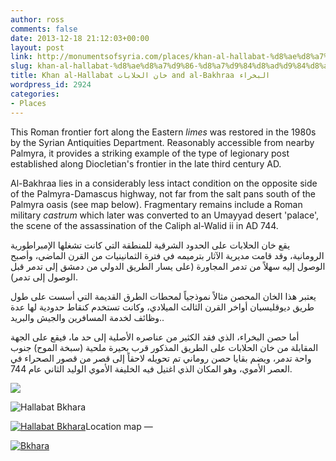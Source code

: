 ```yaml
---
author: ross
comments: false
date: 2013-12-18 21:12:03+00:00
layout: post
link: http://monumentsofsyria.com/places/khan-al-hallabat-%d8%ae%d8%a7%d9%86-%d8%a7%d9%84%d8%ad%d9%84%d8%a7%d8%a8%d8%a7%d8%aa/
slug: khan-al-hallabat-%d8%ae%d8%a7%d9%86-%d8%a7%d9%84%d8%ad%d9%84%d8%a7%d8%a8%d8%a7%d8%aa
title: Khan al-Hallabat خان الحلابات and al-Bakhraa البخراء
wordpress_id: 2924
categories:
- Places
---
```


This Roman frontier fort along the Eastern _limes_ was restored in the 1980s by the Syrian Antiquities Department. Reasonably accessible from nearby Palmyra, it provides a striking example of the type of legionary post established along Diocletian's frontier in the late third century AD.

Al-Bakhraa lies in a considerably less intact condition on the opposite side of the Palmyra-Damascus highway, not far from the salt pans south of the Palmyra oasis (see map below). Fragmentary remains include a Roman military _castrum_ which later was converted to an Umayyad desert 'palace', the scene of the assassination of the Caliph al-Walid ii in AD 744.


يقع خان الحلابات على الحدود الشرقية للمنطقة التي كانت تشغلها الإمبراطورية الرومانية، وقد قامت مديرية الآثار بترميمه في فترة الثمانينيات من القرن الماضي، وأصبح الوصول إليه سهلاً من تدمر المجاورة (على يسار الطريق الدولي من دمشق إلى تدمر قبل الوصول إلى تدمر).




يعتبر هذا الخان المحصن مثالاً نموذجياً لمحطات الطرق القديمة التي أسست على طول طريق ديوقليسيان أواخر القرن الثالث الميلادي، وكانت تستخدم كنقاط حدودية لها عدة وظائف لخدمة المسافرين والجيش والبريد..




أما حصن البخراء، الذي فقد الكثير من عناصره الأصلية إلى حد ما، فيقع على الجهة المقابلة من خان الحلابات على الطريق المذكور قرب بحيرة ملحية (سبخة الموح) جنوب واحة تدمر، ويضم بقايا حصن روماني تم تحويله لاحقاً إلى قصر من قصور الصحراء في العصر الأموي، وهو المكان الذي اغتيل فيه الخليفة الأموي الوليد الثاني عام 744.


![](http://monumentsofsyria.com/nextgen-attach_to_post/preview/id--2925)

![Hallabat Bkhara](http://monumentsofsyria.com/wp/wp-content/uploads/Hallabat-Bkhara.tiff)

[![Hallabat Bkhara](http://monumentsofsyria.com/wp/wp-content/uploads/Hallabat-Bkhara.tiff)](http://monumentsofsyria.com/wp/wp-content/uploads/Hallabat-Bkhara.tiff)Location map —

[![Bkhara](http://monumentsofsyria.com/wp/wp-content/uploads/Bkhara2-150x150.png)](http://monumentsofsyria.com/wp/wp-content/uploads/Bkhara2.png)
